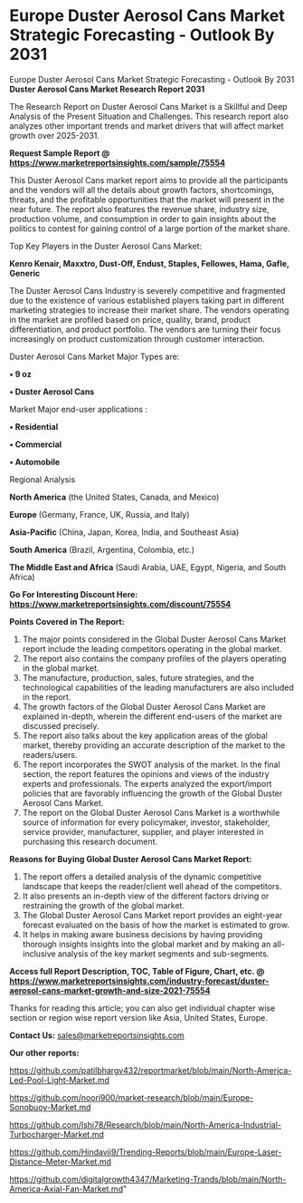 # Europe Duster Aerosol Cans Market Strategic Forecasting - Outlook By 2031
Europe Duster Aerosol Cans Market Strategic Forecasting - Outlook By 2031
<strong>Duster Aerosol Cans Market Research Report 2031</strong>

The Research Report on Duster Aerosol Cans Market is a Skillful and Deep Analysis of the Present Situation and Challenges. This research report also analyzes other important trends and market drivers that will affect market growth over 2025-2031.

<strong>Request Sample Report @ <a href=https://www.marketreportsinsights.com/sample/75554>https://www.marketreportsinsights.com/sample/75554</a></strong>

This Duster Aerosol Cans market report aims to provide all the participants and the vendors will all the details about growth factors, shortcomings, threats, and the profitable opportunities that the market will present in the near future. The report also features the revenue share, industry size, production volume, and consumption in order to gain insights about the politics to contest for gaining control of a large portion of the market share.

Top Key Players in the Duster Aerosol Cans Market:

<strong>Kenro Kenair, Maxxtro, Dust-Off, Endust, Staples, Fellowes, Hama, Gafle, Generic</strong>

The Duster Aerosol Cans Industry is severely competitive and fragmented due to the existence of various established players taking part in different marketing strategies to increase their market share. The vendors operating in the market are profiled based on price, quality, brand, product differentiation, and product portfolio. The vendors are turning their focus increasingly on product customization through customer interaction.

Duster Aerosol Cans Market Major Types are:

<strong>• 9 oz

• Duster Aerosol Cans</strong>

Market Major end-user applications :

<strong>• Residential

• Commercial

• Automobile</strong>

Regional Analysis

</u><strong><b>North America</b></strong> (the United States, Canada, and Mexico)

<strong><b>Europe </b></strong>(Germany, France, UK, Russia, and Italy)

<strong><b>Asia-Pacific</b></strong> (China, Japan, Korea, India, and Southeast Asia)

<strong><b>South America</b></strong> (Brazil, Argentina, Colombia, etc.)

<strong><b>The Middle East and Africa</b></strong> (Saudi Arabia, UAE, Egypt, Nigeria, and South Africa)

<strong>Go For Interesting Discount Here: <a href=https://www.marketreportsinsights.com/discount/75554>https://www.marketreportsinsights.com/discount/75554</a></strong>

<strong>Points Covered in The Report:</strong>
<ol>
  <li>The major points considered in the Global Duster Aerosol Cans Market report include the leading competitors operating in the global market.</li>
  <li>The report also contains the company profiles of the players operating in the global market.</li>
  <li>The manufacture, production, sales, future strategies, and the technological capabilities of the leading manufacturers are also included in the report.</li>
  <li>The growth factors of the Global Duster Aerosol Cans Market are explained in-depth, wherein the different end-users of the market are discussed precisely.</li>
  <li>The report also talks about the key application areas of the global market, thereby providing an accurate description of the market to the readers/users.</li>
  <li>The report incorporates the SWOT analysis of the market. In the final section, the report features the opinions and views of the industry experts and professionals. The experts analyzed the export/import policies that are favorably influencing the growth of the Global Duster Aerosol Cans Market.</li>
  <li>The report on the Global Duster Aerosol Cans Market is a worthwhile source of information for every policymaker, investor, stakeholder, service provider, manufacturer, supplier, and player interested in purchasing this research document.</li>
</ol>
<strong>Reasons for Buying Global Duster Aerosol Cans Market Report:</strong>

<ol>
  <li>The report offers a detailed analysis of the dynamic competitive landscape that keeps the reader/client well ahead of the competitors.</li>
  <li>It also presents an in-depth view of the different factors driving or restraining the growth of the global market.</li>
  <li>The Global Duster Aerosol Cans Market report provides an eight-year forecast evaluated on the basis of how the market is estimated to grow.</li>
  <li>It helps in making aware business decisions by having providing thorough insights insights into the global market and by making an all-inclusive analysis of the key market segments and sub-segments.</li>
</ol>
<strong>Access full Report Description, TOC, Table of Figure, Chart, etc. @ <a href=https://www.marketreportsinsights.com/industry-forecast/duster-aerosol-cans-market-growth-and-size-2021-75554>https://www.marketreportsinsights.com/industry-forecast/duster-aerosol-cans-market-growth-and-size-2021-75554</a></strong>


Thanks for reading this article; you can also get individual chapter wise section or region wise report version like Asia, United States, Europe.

<strong>Contact Us:</strong>
sales@marketreportsinsights.com

<strong>Our other reports:</strong>

<a href=https://github.com/patilbhargv432/reportmarket/blob/main/North-America-Led-Pool-Light-Market.md>https://github.com/patilbhargv432/reportmarket/blob/main/North-America-Led-Pool-Light-Market.md</a>

<a href=https://github.com/noori900/market-research/blob/main/Europe-Sonobuoy-Market.md>https://github.com/noori900/market-research/blob/main/Europe-Sonobuoy-Market.md</a>

<a href=https://github.com/Ishi78/Research/blob/main/North-America-Industrial-Turbocharger-Market.md>https://github.com/Ishi78/Research/blob/main/North-America-Industrial-Turbocharger-Market.md</a>

<a href=https://github.com/Hindavii9/Trending-Reports/blob/main/Europe-Laser-Distance-Meter-Market.md>https://github.com/Hindavii9/Trending-Reports/blob/main/Europe-Laser-Distance-Meter-Market.md</a>

<a href=https://github.com/digitalgrowth4347/Marketing-Trands/blob/main/North-America-Axial-Fan-Market.md>https://github.com/digitalgrowth4347/Marketing-Trands/blob/main/North-America-Axial-Fan-Market.md</a>"
